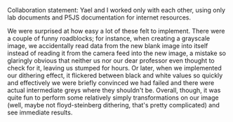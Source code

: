 Collaboration statement: Yael and I worked only with each other, using only lab documents and P5JS documentation
for internet resources.

We were surprised at how easy a lot of these felt to implement. There were a couple of funny roadblocks; for instance,
when creating a grayscale image, we accidentally read data from the new blank image into itself instead of reading it
from the camera feed into the new image, a mistake so glaringly obvious that neither us nor our dear professor even
thought to check for it, leaving us stumped for hours. Or later, when we implemented our dithering effect, it flickered
between black and white values so quickly and effectively we were briefly convinced we had failed and there were actual
intermediate greys where they shouldn't be. Overall, though, it was quite fun to perform some relatively simply
transformations on our image (well, maybe not floyd-steinberg dithering, that's pretty complicated) and see immediate
results.